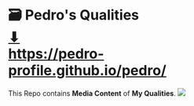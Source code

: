 # 🗃️ Pedro's Qualities <br> <a href="https://pedro-profile.github.io/pedro/" target="_blank">⬇</a> <br> <a href="https://pedro-profile.github.io/pedro/" target="_blank">https://pedro-profile.github.io/pedro/</a>
This Repo contains <b>Media Content</b> of <b>My Qualities</b>. ![](https://pedro-profile.github.io/assets/JEM7V_WH.webp)
